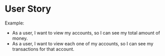 # User Story

Example:

- As a user, I want to view my accounts, so I can see my total amount of money.
- As a user, I want to view each one of my accounts, so I can see my transactions for that account.
